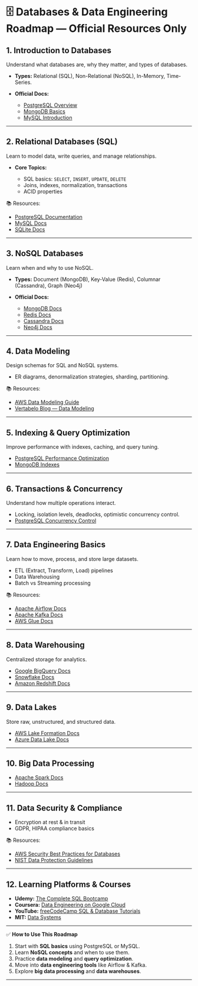 # 🗄 Databases & Data Engineering Roadmap — Official Resources Only

## 1. **Introduction to Databases**

Understand what databases are, why they matter, and types of databases.

* **Types:** Relational (SQL), Non-Relational (NoSQL), In-Memory, Time-Series.
* **Official Docs:**

  * [PostgreSQL Overview](https://www.postgresql.org/docs/current/introduction.html)
  * [MongoDB Basics](https://www.mongodb.com/docs/manual/introduction/)
  * [MySQL Introduction](https://dev.mysql.com/doc/refman/8.0/en/introduction.html)

---

## 2. **Relational Databases (SQL)**

Learn to model data, write queries, and manage relationships.

* **Core Topics:**

  * SQL basics: `SELECT`, `INSERT`, `UPDATE`, `DELETE`
  * Joins, indexes, normalization, transactions
  * ACID properties

📚 Resources:

* [PostgreSQL Documentation](https://www.postgresql.org/docs/)
* [MySQL Docs](https://dev.mysql.com/doc/)
* [SQLite Docs](https://sqlite.org/docs.html)

---

## 3. **NoSQL Databases**

Learn when and why to use NoSQL.

* **Types:** Document (MongoDB), Key-Value (Redis), Columnar (Cassandra), Graph (Neo4j)
* **Official Docs:**

  * [MongoDB Docs](https://www.mongodb.com/docs/)
  * [Redis Docs](https://redis.io/docs/)
  * [Cassandra Docs](https://cassandra.apache.org/doc/latest/)
  * [Neo4j Docs](https://neo4j.com/docs/)

---

## 4. **Data Modeling**

Design schemas for SQL and NoSQL systems.

* ER diagrams, denormalization strategies, sharding, partitioning.

📚 Resources:

* [AWS Data Modeling Guide](https://docs.aws.amazon.com/amazondynamodb/latest/developerguide/bp-modeling-nosql.html)
* [Vertabelo Blog — Data Modeling](https://vertabelo.com/blog/)

---

## 5. **Indexing & Query Optimization**

Improve performance with indexes, caching, and query tuning.

* [PostgreSQL Performance Optimization](https://www.postgresql.org/docs/current/performance-tips.html)
* [MongoDB Indexes](https://www.mongodb.com/docs/manual/indexes/)

---

## 6. **Transactions & Concurrency**

Understand how multiple operations interact.

* Locking, isolation levels, deadlocks, optimistic concurrency control.
* [PostgreSQL Concurrency Control](https://www.postgresql.org/docs/current/mvcc.html)

---

## 7. **Data Engineering Basics**

Learn how to move, process, and store large datasets.

* ETL (Extract, Transform, Load) pipelines
* Data Warehousing
* Batch vs Streaming processing

📚 Resources:

* [Apache Airflow Docs](https://airflow.apache.org/docs/)
* [Apache Kafka Docs](https://kafka.apache.org/documentation/)
* [AWS Glue Docs](https://docs.aws.amazon.com/glue/)

---

## 8. **Data Warehousing**

Centralized storage for analytics.

* [Google BigQuery Docs](https://cloud.google.com/bigquery/docs)
* [Snowflake Docs](https://docs.snowflake.com/)
* [Amazon Redshift Docs](https://docs.aws.amazon.com/redshift/)

---

## 9. **Data Lakes**

Store raw, unstructured, and structured data.

* [AWS Lake Formation Docs](https://docs.aws.amazon.com/lake-formation/)
* [Azure Data Lake Docs](https://learn.microsoft.com/en-us/azure/data-lake-store/)

---

## 10. **Big Data Processing**

* [Apache Spark Docs](https://spark.apache.org/docs/latest/)
* [Hadoop Docs](https://hadoop.apache.org/docs/stable/)

---

## 11. **Data Security & Compliance**

* Encryption at rest & in transit
* GDPR, HIPAA compliance basics

📚 Resources:

* [AWS Security Best Practices for Databases](https://docs.aws.amazon.com/whitepapers/latest/aws-security-best-practices/aws-security-best-practices.pdf)
* [NIST Data Protection Guidelines](https://csrc.nist.gov/publications/detail/sp/800-171/rev-2/final)

---

## 12. **Learning Platforms & Courses**

* **Udemy:** [The Complete SQL Bootcamp](https://www.udemy.com/course/the-complete-sql-bootcamp/)
* **Coursera:** [Data Engineering on Google Cloud](https://www.coursera.org/professional-certificates/gcp-data-engineering)
* **YouTube:** [freeCodeCamp SQL & Database Tutorials](https://www.youtube.com/@freecodecamp)
* **MIT:** [Data Systems](https://ocw.mit.edu/courses/electrical-engineering-and-computer-science/6-830-database-systems-fall-2010/)

---

✅ **How to Use This Roadmap**

1. Start with **SQL basics** using PostgreSQL or MySQL.
2. Learn **NoSQL concepts** and when to use them.
3. Practice **data modeling** and **query optimization**.
4. Move into **data engineering tools** like Airflow & Kafka.
5. Explore **big data processing** and **data warehouses**.

---

